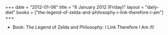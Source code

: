 +++
date = "2012-01-06"
title = "6 January 2012 (Friday)"
layout = "daily-diet"
books = ["the-legend-of-zelda-and-philosophy-i-link-therefore-i-am"]
+++


* Book: The Legend of Zelda and Philosophy: I Link Therefore I Am /f/
